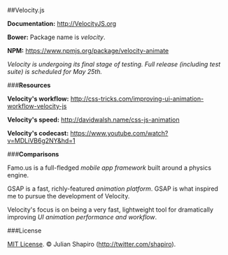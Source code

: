 ##Velocity.js

**Documentation:** http://VelocityJS.org

**Bower:**
Package name is *velocity*.

**NPM:**
https://www.npmjs.org/package/velocity-animate

*Velocity is undergoing its final stage of testing. Full release (including test suite) is scheduled for May 25th.*

###**Resources**

**Velocity's workflow:** http://css-tricks.com/improving-ui-animation-workflow-velocity-js

**Velocity's speed:** http://davidwalsh.name/css-js-animation

**Velocity's codecast:** https://www.youtube.com/watch?v=MDLiVB6g2NY&hd=1

###**Comparisons**

Famo.us is a full-fledged *mobile app framework* built around a physics engine.

GSAP is a fast, richly-featured *animation platform*. GSAP is what inspired me to pursue the development of Velocity.

Velocity's focus is on being a very fast, lightweight tool for dramatically improving *UI animation performance and workflow*.

###License

[MIT License](LICENSE). © Julian Shapiro (http://twitter.com/shapiro).
